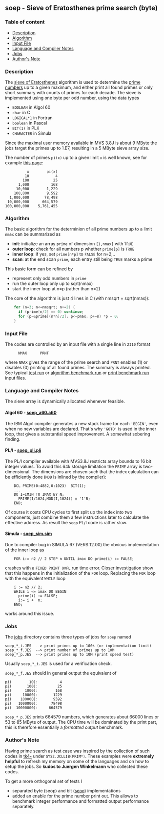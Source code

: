 ## soep - Sieve of Eratosthenes prime search (byte)

### Table of content

- [Description](#user-content-description)
- [Algorithm](#user-content-algorithm)
- [Input File](#user-content-ifile)
- [Language and Compiler Notes](#user-content-langcomp)
- [Jobs](#user-content-jobs)
- [Author's Note](#user-content-anote)

### Description <a name="description"></a>
The [sieve of Eratosthenes](https://en.wikipedia.org/wiki/Sieve_of_Eratosthenes)
algorithm is used to determine the
[prime numbers](https://en.wikipedia.org/wiki/Prime_number) up to a given
maximum, and either print all found primes or only short summary with counts
of primes for each decade. The sieve is implemented using one byte per odd
number, using the data types
- `BOOLEAN` in Algol 60
- `char` in C
- `LOGICAL*1` in Fortran
- `boolean` in Pascal
- `BIT(1)` in PL/I
- `CHARACTER` in Simula

Since the maximal user memory available in MVS 3.8J is about 9 MByte the
jobs target the primes up to 1.E7, resulting in a 5 MByte sieve array size.

The number of primes `pi(x)` up to a given limit `x` is well known, see for
example [this page](https://primes.utm.edu/howmany.html):

              x        pi(x)
             10            4
            100           25
          1,000          168
         10,000        1,229
        100,000        9,592
      1,000,000       78,498
     10,000,000      664,579
    100,000,000    5,761,455

### Algorithm <a name="algorithm"></a>
The basic algorithm for the determinion of all prime numbers up to a
limit `nmax` can be summarized as
- **init**: initialize an array `prime` of dimension `[1,nmax]` with `TRUE`
- **outer loop**: check for all numbers p whether `prime[p]` is `TRUE`
- **inner loop**: if yes, set `prime[n*p]` to `FALSE` for n=2,..
- **scan**: at the end scan `prime`, each entry still being `TRUE` marks a prime

This basic form can be refined by
- represent only odd numbers in `prime`
- run the outer loop only up to sqrt(nmax)
- start the inner loop at n=p (rather than n=2)

The core of the algorithm is just 4 lines in C (with nmsqrt = sqrt(nmax)):
``` c
    for (n=3; n<=nmsqrt; n+=2) {    
      if (prime[n/2] == 0) continue;
      for (p=&prime[(n*n)/2]; p<=pmax; p+=n) *p = 0;
    }
```

### Input File <a name="ifile"></a>
The codes are controlled by an input file with a single line in `2I10` format
```
      NMAX      PRNT
```

where `NMAX` gives the range of the prime search and `PRNT` enables (1)
or disables (0) printing of all found primes. The summary is always
printed.
See typical [test run](soep_ctst.dat) or
[algorithm benchmark run](soep_cnat.dat) or
[print benchmark run](soep_cprt.dat) input files.

### Language and Compiler Notes <a name="langcomp"></a>
The sieve array is dynamically allocated whenever feasible.

#### Algol 60 - [soep_a60.a60](soep_a60.a60)
The IBM Algol compiler generates a new stack frame for each `'BEGIN'`, even
when no new variables are declared. That's why `'GOTO'` is used in the inner
loop, that gives a substantial speed improvement. A somewhat sobering finding.

#### PL/I - [soep_pli.pli](soep_pli.pli)
The PL/I compiler available with MVS3.8J restricts array bounds to
16 bit integer values. To avoid this 64k storage limitation the `PRIME`
array is two-dimensional. The dimensions are chosen such that the index
calculation can be efficiently done (`MOD` is inlined by the compiler):
```
    DCL PRIME(0:4882,0:1023)  BIT(1);
    ...
    DO I=IMIN TO IMAX BY N;
      PRIME(I/1024,MOD(I,1024)) = '1'B;
    END;
```

Of course it costs CPU cycles to first split up the index into two
components, just combine them a few instructions later to calculate
the effective address. As result the `seop` PL/I code is rather slow.

#### Simula - [soep_sim.sim](soep_sim.sim)
Due to compiler bug in SIMULA 67 (VERS 12.00) the obvious implementation
of the inner loop as
```
    FOR i:= n2 // 2 STEP n UNTIL imax DO prime(i) := FALSE;
```

crashes with a `FIXED POINT OVFL` run time error. Closer investigation show
that this happens in the initialization of the `FOR` loop. Replacing the
`FOR` loop with the equivalent `WHILE` loop
```
    i := n2 // 2;
    WHILE i <= imax DO BEGIN
      prime(i) := FALSE;
      i:= i +  n;
    END;
```

works around this issue.

### Jobs <a name="jobs"></a>
The [jobs](../jobs) directory contains three types of jobs for `soep` named

    soep_*_t.JES  --> print primes up to 100k (or implementation limit)
    soep_*_f.JES  --> print number of primes up to 10M
    soep_*_p.JES  --> print primes up to 10M (print speed test)

Usually `soep_*_t.JES` is used for a verification check.

`soep_*_f.JES` should in general output the equivalent of

    pi(        10):          4
    pi(       100):         25
    pi(      1000):        168
    pi(     10000):       1229
    pi(    100000):       9592
    pi(   1000000):      78498
    pi(  10000000):     664579

`soep_*_p.JES` prints 664579 numbers, which generates about 66000 lines
or 53 to 85 MByte of output. The CPU time will be dominated by the print
part, this is therefore essentially a _formatted output_ benchmark.

### Author's Note <a name="anote"></a>
Having prime search as test case was inspired by the collection of such
codes in [tk4-](http://wotho.ethz.ch/tk4-/) under `SYS2.JCLLIB(PRIM*)`.
These examples were **extremely helpful** to refresh my memory on some
of the languages and on how to setup the jobs. So
**kudos to Juergen Winkelmann** who collected these codes.

To get a more orthogonal set of tests I 
- separated byte (seop) and bit ([seoq](README_soeq.md)) implementations
- added an enable for the prime number print out. This allows to benchmark
  integer performance and formatted output performance separately.
